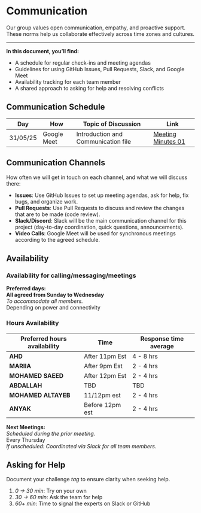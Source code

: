 <!--
    this template is for inspiration, feel free to change it however you like!

    Careful! be sure to protect your privacy when filling out this document
        everything you write here will be public
        so share only what you are comfortable sharing online
        you can share the rest in confidence with you group by another channel
-->

# Communication

 Our group values open communication, empathy, and proactive support.  
 These norms help us collaborate effectively across time zones and cultures.

---

**In this document, you’ll find:**

- A schedule for regular check-ins and meeting agendas  
- Guidelines for using GitHub Issues, Pull Requests, Slack, and Google Meet  
- Availability tracking for each team member  
- A shared approach to asking for help and resolving conflicts

## Communication Schedule

| **Day**   | **How**      | **Topic of Discussion**                  | **Link**|
|-----------|--------------|------------------------------------------|----------------------------------------------|
| 31/05/25  | Google Meet  | Introduction and Communication file| [Meeting Minutes 01](https://github.com/MIT-Emerging-Talent/ET6-CDSP-group-08-repo/blob/main/notes/01meeting_minutes.md) |

## Communication Channels

How often we will get in touch on each channel, and what we will discuss there:

- **Issues**: Use GitHub Issues to set up meeting agendas, ask for help, fix
 bugs, and organize work.
- **Pull Requests**: Use Pull Requests to discuss and review the changes that
 are to be made (code review).
- **Slack/Discord**: Slack will be the main communication channel for
 this project (day-to-day coordination, quick questions, announcements).
- **Video Calls**: Google Meet will be used for synchronous meetings
 according to the agreed schedule.

## Availability

### Availability for calling/messaging/meetings

**Preferred days:**  
 **All agreed from Sunday to Wednesday**  
  _To accommodate all members._  
  Depending on power and connectivity
  
### Hours Availability

| **Preferred hours availability** | **Time** | **Response time average**|
|----------------------------------|----------|------------------|
| **AHD** | After 11pm Est | 4 - 8 hrs |
| **MARIIA** | After 9pm Est | 2 - 4 hrs |
| **MOHAMED SAEED** | After 12pm Est | 2 - 4 hrs |
| **ABDALLAH** | TBD | TBD |
| **MOHAMED ALTAYEB** | 11/12pm est | 2 - 4 hrs |
| **ANYAK** | Before 12pm est | 2 - 4 hrs|
  
**Next Meetings:**  
   _Scheduled during the prior meeting._  
  Every Thursday  
  _If unscheduled: Coordinated via
  Slack for all team members._
  
## Asking for Help

Document your challenge _tag_ to ensure clarity when seeking help.  

1. _0 → 30 min_: Try on your own  
2. _30 → 60 min_: Ask the team for help  
3. _60+ min_: Time to signal the experts on Slack or GitHub

